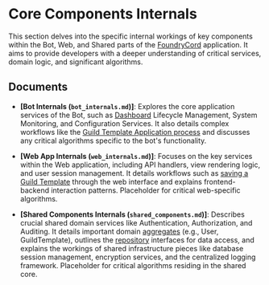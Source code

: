 # Core Components Internals

This section delves into the specific internal workings of key components within the Bot, Web, and Shared parts of the [FoundryCord](../../../1_introduction/glossary.md#foundrycord) application. It aims to provide developers with a deeper understanding of critical services, domain logic, and significant algorithms.

## Documents

*   **[Bot Internals (`bot_internals.md`)]**: Explores the core application services of the Bot, such as [Dashboard](../../../1_introduction/glossary.md#dashboard) Lifecycle Management, System Monitoring, and Configuration Services. It also details complex workflows like the [Guild Template Application process](../../../1_introduction/glossary.md#guild-designer) and discusses any critical algorithms specific to the bot's functionality.

*   **[Web App Internals (`web_internals.md`)]**: Focuses on the key services within the Web application, including API handlers, view rendering logic, and user session management. It details workflows such as [saving a Guild Template](../../../1_introduction/glossary.md#guild-designer) through the web interface and explains frontend-backend interaction patterns. Placeholder for critical web-specific algorithms.

*   **[Shared Components Internals (`shared_components.md`)]**: Describes crucial shared domain services like Authentication, Authorization, and Auditing. It details important domain [aggregates](../../../1_introduction/glossary.md#ddd-domain-driven-design) (e.g., User, GuildTemplate), outlines the [repository](../../../1_introduction/glossary.md#ddd-domain-driven-design) interfaces for data access, and explains the workings of shared infrastructure pieces like database session management, encryption services, and the centralized logging framework. Placeholder for critical algorithms residing in the shared core. 